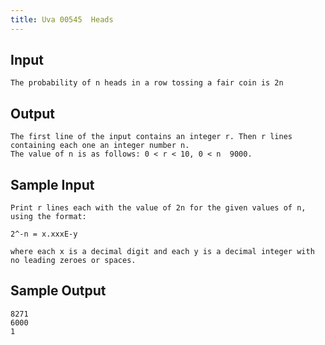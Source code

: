 ```yaml
---
title: Uva 00545  Heads
---
```



## Input

```text
The probability of n heads in a row tossing a fair coin is 2n
```

## Output

```text
The first line of the input contains an integer r. Then r lines containing each one an integer number n.
The value of n is as follows: 0 < r < 10, 0 < n  9000.

```

## Sample Input

```text
Print r lines each with the value of 2n for the given values of n, using the format:

2^-n = x.xxxE-y

where each x is a decimal digit and each y is a decimal integer with no leading zeroes or spaces.

```

## Sample Output

```text
8271
6000
1

```
